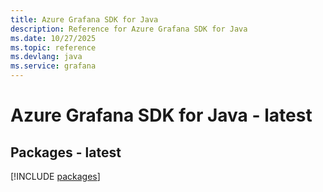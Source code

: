 ```yaml
---
title: Azure Grafana SDK for Java
description: Reference for Azure Grafana SDK for Java
ms.date: 10/27/2025
ms.topic: reference
ms.devlang: java
ms.service: grafana
---
```

# Azure Grafana SDK for Java - latest
## Packages - latest
[!INCLUDE [packages](grafana-index.md)]